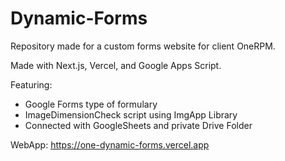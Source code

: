 # Dynamic-Forms
Repository made for a custom forms website for client OneRPM.

Made with Next.js, Vercel, and Google Apps Script.

Featuring:
- Google Forms type of formulary
- ImageDimensionCheck script using ImgApp Library
- Connected with GoogleSheets and private Drive Folder

WebApp:
https://one-dynamic-forms.vercel.app